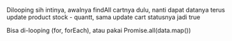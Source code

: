 Dilooping sih intinya, awalnya findAll cartnya dulu, nanti dapat datanya terus update product stock - quantt, sama update cart statusnya jadi true

Bisa di-looping (for, forEach), atau pakai Promise.all(data.map()) 
